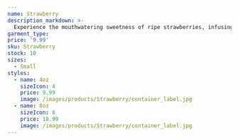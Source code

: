```yaml
---
name: Strawberry
description_markdown: >-
  Experience the mouthwatering sweetness of ripe strawberries, infusing your space with a delicious fruity aroma.
garment_type:
price: '9.99'
sku: Strawberry
stock: 10
sizes:
  - Small
styles:
  - name: 4oz
    sizeIcon: 4
    price: 9.99
    image: /images/products/Strawberry/container_label.jpg
  - name: 8oz
    sizeIcon: 8
    price: 18.99
    image: /images/products/Strawberry/container_label.jpg
---
```

